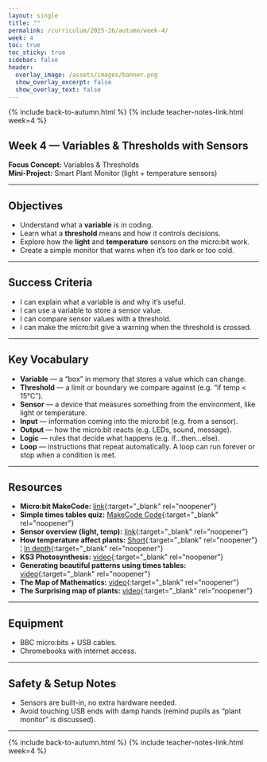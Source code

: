 ```yaml
---
layout: single
title: ""
permalink: /curriculum/2025-26/autumn/week-4/
week: 4
toc: true
toc_sticky: true
sidebar: false
header:
  overlay_image: /assets/images/banner.png
  show_overlay_excerpt: false
  show_overlay_text: false
---
```


{% include back-to-autumn.html %}
{% include teacher-notes-link.html week=4 %}

## Week 4 — Variables & Thresholds with Sensors

**Focus Concept:** Variables & Thresholds  
**Mini-Project:** Smart Plant Monitor (light + temperature sensors)

---

## Objectives
- Understand what a **variable** is in coding.  
- Learn what a **threshold** means and how it controls decisions.  
- Explore how the **light** and **temperature** sensors on the micro:bit work.  
- Create a simple monitor that warns when it’s too dark or too cold.

---

## Success Criteria
- I can explain what a variable is and why it’s useful.  
- I can use a variable to store a sensor value.  
- I can compare sensor values with a threshold.  
- I can make the micro:bit give a warning when the threshold is crossed.

---

## Key Vocabulary
- **Variable** — a “box” in memory that stores a value which can change.  
- **Threshold** — a limit or boundary we compare against (e.g. “if temp < 15°C”).  
- **Sensor** — a device that measures something from the environment, like light or temperature.  
- **Input** — information coming into the micro:bit (e.g. from a sensor).  
- **Output** — how the micro:bit reacts (e.g. LEDs, sound, message).  
- **Logic** — rules that decide what happens (e.g. if…then…else).  
- **Loop** — instructions that repeat automatically. A loop can run forever or stop when a condition is met.  

---

## Resources
- **Micro:bit MakeCode:** [link](https://makecode.microbit.org){:target="_blank" rel="noopener"}
- **Simple times tables quiz:** [MakeCode Code](https://makecode.microbit.org/S35102-48591-68172-69236){:target="_blank" rel="noopener"}  
- **Sensor overview (light, temp):** [link](https://makecode.microbit.org/reference/input){:target="_blank" rel="noopener"}  
- **How temperature affect plants:** [Short](https://youtube.com/shorts/aEq0PoIw3Ek?si=ELEztocGZ6Gp1pTF){:target="_blank" rel="noopener"} ¦ [In depth](https://youtu.be/iKIRYkTrhR8?si=OfkKzhJSSrwhxiYu){:target="_blank" rel="noopener"}
- **KS3 Photosynthesis:** [video](https://youtu.be/vC-NkGbgTUs?si=SaQRG2xz1GCr-ZAz){:target="_blank" rel="noopener"}
- **Generating beautiful patterns using times tables:** [video](https://youtu.be/qhbuKbxJsk8?si=8vKenvlbAJ-2C6kJ){:target="_blank" rel="noopener"}
- **The Map of Mathematics:** [video](https://youtu.be/OmJ-4B-mS-Y?si=LSQtpz0P18YvyKE8){:target="_blank" rel="noopener"}
- **The Surprising map of plants:** [video](https://youtu.be/ONVpFtiD-fo?si=8PLefeD0gfpEy8uv){:target="_blank" rel="noopener"}

---

## Equipment
- BBC micro:bits + USB cables.  
- Chromebooks with internet access.  

---

## Safety & Setup Notes
- Sensors are built-in, no extra hardware needed.  
- Avoid touching USB ends with damp hands (remind pupils as “plant monitor” is discussed).  

---

{% include back-to-autumn.html %}
{% include teacher-notes-link.html week=4 %}
